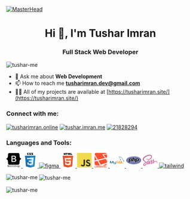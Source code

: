 [![MasterHead](https://scontent.fdac27-2.fna.fbcdn.net/v/t39.30808-6/357723277_285950673844457_7389642296221236323_n.png?stp=dst-png_p480x480&_nc_cat=106&ccb=1-7&_nc_sid=e3f864&_nc_ohc=KOtedUJ8cLYAX-SK3zQ&_nc_pt=1&_nc_ht=scontent.fdac27-2.fna&oh=00_AfDWcnYdVY8B2bPFggxH5gmSf2__QdPBgb-7IOpy5d3xhQ&oe=64A4A30E)](https://tusharimran.site)
<h1 align="center">Hi 👋, I'm Tushar Imran</h1>
<h3 align="center">Full Stack Web Developer</h3>


<p align="left"> <img src="https://komarev.com/ghpvc/?username=tushar-me&label=Profile%20views&color=0e75b6&style=flat" alt="tushar-me" /> </p>

- 💬 Ask me about **Web Development**
- 📫 How to reach me **tusharimran.dev@gmail.com**
- 👨‍💻 All of my projects are available at [https://tusharimran.site/](https://tusharimran.site/)


<h3 align="left">Connect with me:</h3>
<p align="left">
<a href="https://fb.com/tusharimran.online" target="blank"><img align="center" src="https://raw.githubusercontent.com/rahuldkjain/github-profile-readme-generator/master/src/images/icons/Social/facebook.svg" alt="tusharimran.online" height="30" width="40" /></a>
<a href="https://instagram.com/tushar.imran.me" target="blank"><img align="center" src="https://raw.githubusercontent.com/rahuldkjain/github-profile-readme-generator/master/src/images/icons/Social/instagram.svg" alt="tushar.imran.me" height="30" width="40" /></a>
<a href="https://stackoverflow.com/users/21828294" target="blank"><img align="center" src="https://raw.githubusercontent.com/rahuldkjain/github-profile-readme-generator/master/src/images/icons/Social/stack-overflow.svg" alt="21828294" height="30" width="40" /></a>
</p>

<h3 align="left">Languages and Tools:</h3>
<p align="left"> <a href="https://getbootstrap.com" target="_blank" rel="noreferrer"> <img src="https://raw.githubusercontent.com/devicons/devicon/master/icons/bootstrap/bootstrap-plain-wordmark.svg" alt="bootstrap" width="40" height="40"/> </a> <a href="https://www.w3schools.com/css/" target="_blank" rel="noreferrer"> <img src="https://raw.githubusercontent.com/devicons/devicon/master/icons/css3/css3-original-wordmark.svg" alt="css3" width="40" height="40"/> </a> <a href="https://www.figma.com/" target="_blank" rel="noreferrer"> <img src="https://www.vectorlogo.zone/logos/figma/figma-icon.svg" alt="figma" width="40" height="40"/> </a> <a href="https://www.w3.org/html/" target="_blank" rel="noreferrer"> <img src="https://raw.githubusercontent.com/devicons/devicon/master/icons/html5/html5-original-wordmark.svg" alt="html5" width="40" height="40"/> </a> <a href="https://developer.mozilla.org/en-US/docs/Web/JavaScript" target="_blank" rel="noreferrer"> <img src="https://raw.githubusercontent.com/devicons/devicon/master/icons/javascript/javascript-original.svg" alt="javascript" width="40" height="40"/> </a> <a href="https://laravel.com/" target="_blank" rel="noreferrer"> <img src="https://raw.githubusercontent.com/devicons/devicon/master/icons/laravel/laravel-plain-wordmark.svg" alt="laravel" width="40" height="40"/> </a> <a href="https://www.mysql.com/" target="_blank" rel="noreferrer"> <img src="https://raw.githubusercontent.com/devicons/devicon/master/icons/mysql/mysql-original-wordmark.svg" alt="mysql" width="40" height="40"/> </a> <a href="https://www.php.net" target="_blank" rel="noreferrer"> <img src="https://raw.githubusercontent.com/devicons/devicon/master/icons/php/php-original.svg" alt="php" width="40" height="40"/> </a> <a href="https://sass-lang.com" target="_blank" rel="noreferrer"> <img src="https://raw.githubusercontent.com/devicons/devicon/master/icons/sass/sass-original.svg" alt="sass" width="40" height="40"/> </a> <a href="https://tailwindcss.com/" target="_blank" rel="noreferrer"> <img src="https://www.vectorlogo.zone/logos/tailwindcss/tailwindcss-icon.svg" alt="tailwind" width="40" height="40"/> </a> </p>

<p><img align="left" src="https://github-readme-stats.vercel.app/api/top-langs?username=tushar-me&show_icons=true&locale=en&layout=compact" alt="tushar-me" /></p>

<p>&nbsp;<img align="center" src="https://github-readme-stats.vercel.app/api?username=tushar-me&show_icons=true&locale=en" alt="tushar-me" /></p>

<p><img align="center" src="https://github-readme-streak-stats.herokuapp.com/?user=tushar-me&" alt="tushar-me" /></p>
